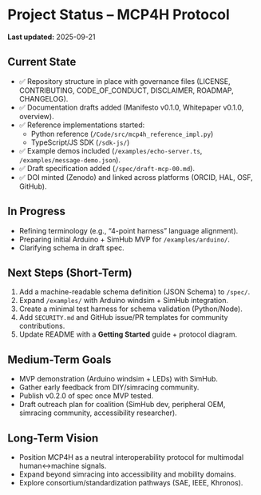 # Project Status – MCP4H Protocol

**Last updated:** 2025-09-21

## Current State
- ✅ Repository structure in place with governance files (LICENSE, CONTRIBUTING, CODE_OF_CONDUCT, DISCLAIMER, ROADMAP, CHANGELOG).
- ✅ Documentation drafts added (Manifesto v0.1.0, Whitepaper v0.1.0, overview).
- ✅ Reference implementations started:
  - Python reference (`/Code/src/mcp4h_reference_impl.py`)
  - TypeScript/JS SDK (`/sdk-js/`)
- ✅ Example demos included (`/examples/echo-server.ts`, `/examples/message-demo.json`).
- ✅ Draft specification added (`/spec/draft-mcp-00.md`).
- ✅ DOI minted (Zenodo) and linked across platforms (ORCID, HAL, OSF, GitHub).

## In Progress
- Refining terminology (e.g., “4-point harness” language alignment).
- Preparing initial Arduino + SimHub MVP for `/examples/arduino/`.
- Clarifying schema in draft spec.

## Next Steps (Short-Term)
1. Add a machine-readable schema definition (JSON Schema) to `/spec/`.
2. Expand `/examples/` with Arduino windsim + SimHub integration.
3. Create a minimal test harness for schema validation (Python/Node).
4. Add `SECURITY.md` and GitHub issue/PR templates for community contributions.
5. Update README with a **Getting Started** guide + protocol diagram.

## Medium-Term Goals
- MVP demonstration (Arduino windsim + LEDs) with SimHub.
- Gather early feedback from DIY/simracing community.
- Publish v0.2.0 of spec once MVP tested.
- Draft outreach plan for coalition (SimHub dev, peripheral OEM, simracing community, accessibility researcher).

## Long-Term Vision
- Position MCP4H as a neutral interoperability protocol for multimodal human↔machine signals.
- Expand beyond simracing into accessibility and mobility domains.
- Explore consortium/standardization pathways (SAE, IEEE, Khronos).
